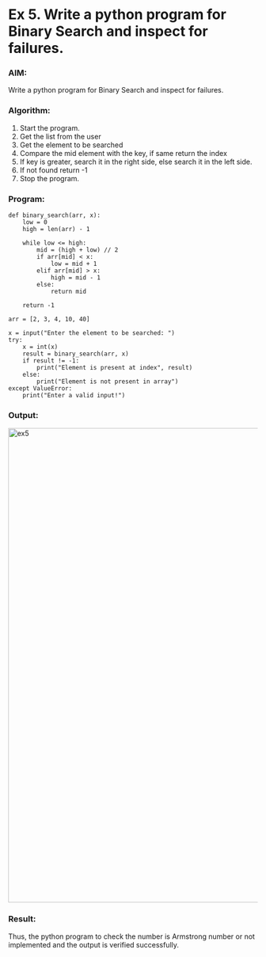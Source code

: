 # Ex 5. Write a python program for Binary Search and inspect for failures.

### AIM: 
Write a python program for Binary Search and inspect for failures.

### Algorithm:

1.	Start the program.
2.	Get the list from the user
3.	Get the element to be searched
4.	Compare the mid element with the key, if same return the index
5.	If key is greater, search it in the right side, else search it in the left side.
6.	If not found return -1
7.	Stop the program.


### Program:

```
def binary_search(arr, x):
    low = 0
    high = len(arr) - 1

    while low <= high:
        mid = (high + low) // 2
        if arr[mid] < x:
            low = mid + 1
        elif arr[mid] > x:
            high = mid - 1
        else:
            return mid
    
    return -1  

arr = [2, 3, 4, 10, 40]

x = input("Enter the element to be searched: ")
try:
    x = int(x)
    result = binary_search(arr, x)
    if result != -1:
        print("Element is present at index", result)
    else:
        print("Element is not present in array")
except ValueError:
    print("Enter a valid input!")
```

### Output:

<img width="959" alt="ex5" src="https://github.com/user-attachments/assets/da1be9bc-9fb6-4bee-bb30-3fed582c0bae">


### Result:
Thus, the python program to check the number is Armstrong number or not implemented and the output is verified successfully.

